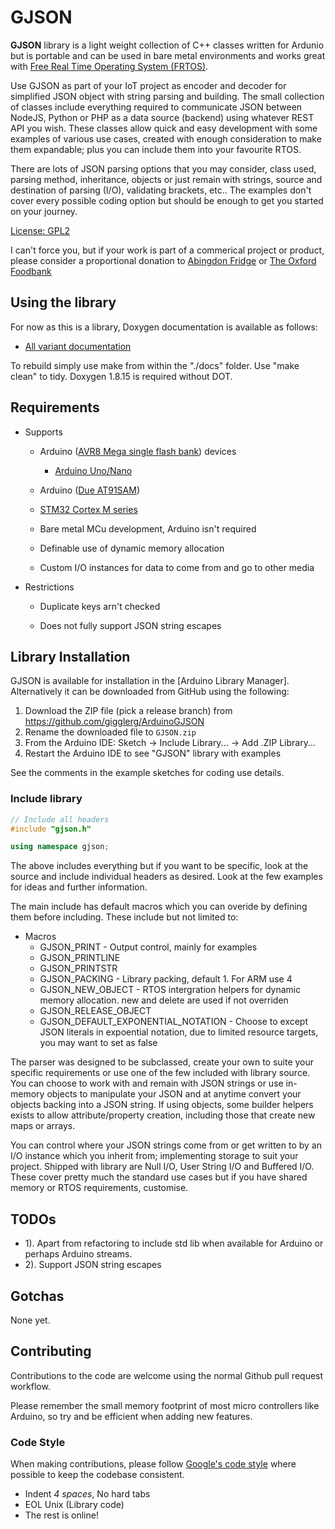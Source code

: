 # GJSON

**GJSON** library is a light weight collection of C++ classes written for Ardunio but is portable and can be used in bare metal environments and works great with [Free Real Time Operating System (FRTOS)](https://www.freertos.org/).

Use GJSON as part of your IoT project as encoder and decoder for simplified JSON object with string parsing and building.  The small collection of classes include everything required to communicate 
JSON between NodeJS, Python or PHP as a data source (backend) using whatever REST API you wish.  These classes allow quick and easy development with some examples of various use cases, created with enough consideration to make them expandable; 
plus you can include them into your favourite RTOS.

There are lots of JSON parsing options that you may consider, class used, parsing method, inheritance, objects or just remain with strings, source and destination of parsing (I/O), validating brackets, etc..  The examples don't cover every possible coding 
option but should be enough to get you started on your journey.

[License: GPL2](https://www.gnu.org/licenses/old-licenses/gpl-2.0.en.html)

I can't force you, but if your work is part of a commerical project or product, please consider a proportional donation to [Abingdon Fridge](https://chuffed.org/project/105084-running-costs) or [The Oxford Foodbank](http://oxfordfoodbank.org/support-us/make-a-donation/)


## Using the library

For now as this is a library, Doxygen documentation is available as follows:

* [All variant documentation](https://gigglerg.github.io/ArduinoGJSON/release_100/avr8_html/index.htm)

To rebuild simply use make from within the "./docs" folder.  Use "make clean" to tidy.  Doxygen 1.8.15 is required without DOT.


## Requirements

* Supports
  * Arduino ([AVR8 Mega single flash bank](http://ww1.microchip.com/downloads/en/DeviceDoc/Atmel-7810-Automotive-Microcontrollers-ATmega328P_Datasheet.pdf)) devices
    * [Arduino Uno/Nano](https://store.arduino.cc/arduino-uno-rev3)

  * Arduino ([Due AT91SAM](https://store.arduino.cc/due))
    
  * [STM32 Cortex M series](https://www.st.com/en/microcontrollers-microprocessors/stm32-32-bit-arm-cortex-mcus.html)

  * Bare metal MCu development, Arduino isn't required
  
  * Definable use of dynamic memory allocation

  * Custom I/O instances for data to come from and go to other media

* Restrictions

  * Duplicate keys arn't checked

  * Does not fully support JSON string escapes


## Library Installation

GJSON is available for installation in the [Arduino Library Manager].  Alternatively it can be downloaded from GitHub using the following:

1. Download the ZIP file (pick a release branch) from https://github.com/gigglerg/ArduinoGJSON
2. Rename the downloaded file to `GJSON.zip`
3. From the Arduino IDE: Sketch -> Include Library... -> Add .ZIP Library...
4. Restart the Arduino IDE to see "GJSON" library with examples

See the comments in the example sketches for coding use details.


### Include library

```cpp
// Include all headers
#include "gjson.h"

using namespace gjson;
```

The above includes everything but if you want to be specific, look at the source and include individual headers as desired.  Look at the few examples for ideas and further information.

The main include has default macros which you can overide by defining them before including.  These include but not limited to:

* Macros
  * GJSON_PRINT - Output control, mainly for examples
  * GJSON_PRINTLINE
  * GJSON_PRINTSTR
  * GJSON_PACKING - Library packing, default 1.  For ARM use 4
  * GJSON_NEW_OBJECT - RTOS intergration helpers for dynamic memory allocation.  new and delete are used if not overriden
  * GJSON_RELEASE_OBJECT
  * GJSON_DEFAULT_EXPONENTIAL_NOTATION - Choose to except JSON literals in expoential notation, due to limited resource targets, you may want to set as false

The parser was designed to be subclassed, create your own to suite your specific requirements or use one of the few included with library source.   You can choose to work with and remain with 
JSON strings or use in-memory objects to manipulate your JSON and at anytime convert your objects backing into a JSON string.  If using objects, some builder helpers exists to allow attribute/property 
creation, including those that create new maps or arrays.

You can control where your JSON strings come from or get written to by an I/O instance which you inherit from; implementing storage to suit your project.  Shipped with library are Null I/O, 
User String I/O and Buffered I/O.  These cover pretty much the standard use cases but if you have shared memory or RTOS requirements, customise.


## TODOs

* 1).
Apart from refactoring to include std lib when available for Arduino or perhaps Arduino streams.
* 2).
Support JSON string escapes


## Gotchas

None yet.


## Contributing

Contributions to the code are welcome using the normal Github pull request workflow.

Please remember the small memory footprint of most micro controllers like Arduino, so try and be efficient when adding new features.


### Code Style

When making contributions, please follow [Google's code style](https://google.github.io/styleguide/cppguide.html) where possible to keep the codebase consistent.

* Indent *4 spaces*, No hard tabs
* EOL Unix (Library code)
* The rest is online!

